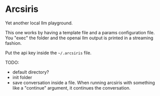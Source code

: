 # Arcsiris

Yet another local llm playground.

This one works by having a template file and a params configuration file. You "exec" the folder and the openai llm output is printed in a streaming fashion.

Put the api key inside the `~/.arcsiris` file.


TODO:

- default directory?
- init folder
- save conversation inside a file. When running arcsiris with something like a "continue" argument, it continues the conversation.
